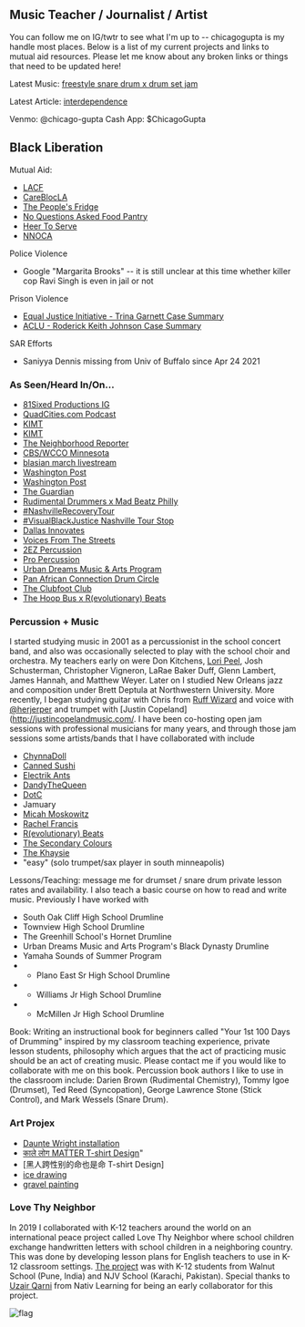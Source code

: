 ## Music Teacher / Journalist / Artist 

You can follow me on IG/twtr to see what I'm up to -- chicagogupta is my handle most places. Below is a list of my current projects and links to mutual aid resources. Please let me know about any broken links or things that need to be updated here! 

Latest Music: [freestyle snare drum x drum set jam](https://www.instagram.com/p/CM9-mYcH9yR/)

Latest Article: [interdependence](https://chicagogupta.medium.com/)

Venmo: @chicago-gupta 
Cash App: $ChicagoGupta

## Black Liberation 

Mutual Aid: 
+ [LACF](https://linktr.ee/lacommunityfridge)
+ [CareBlocLA](https://www.instagram.com/careblocla/)
+ [The People's Fridge](https://www.panafricanconnection.com/)
+ [No Questions Asked Food Pantry](https://www.facebook.com/NoQuestionsAskedFoodPantry/)
+ [Heer To Serve](https://www.facebook.com/heertoserve)
+ [NNOCA](https://nnoca.org/)

Police Violence
+ Google "Margarita Brooks" -- it is still unclear at this time whether killer cop Ravi Singh is even in jail or not

Prison Violence
+ [Equal Justice Initiative - Trina Garnett Case Summary](https://eji.org/cases/trina-garnett/)
+ [ACLU - Roderick Keith Johnson Case Summary](https://www.prisonlegalnews.org/news/2006/sep/15/sexually-abused-texas-prisoner-loses-federal-lawsuit-returns-to-prison/)

SAR Efforts 
+ Saniyya Dennis missing from Univ of Buffalo since Apr 24 2021

### As Seen/Heard In/On...
+ [81Sixed Productions IG](https://www.instagram.com/p/CNQ18AphVRa/)
+ [QuadCities.com Podcast](https://www.quadcities.com/shows/qcuncut/qc-uncut-chicago-taysha-music-teacher-journalist-artist-episode-102/)
+ [KIMT](https://www.kimt.com/content/video/574046572.html)
+ [KIMT](https://www.kimt.com/content/news/Activist-raises-awareness-about-Chauvins-trial-asks-community-to-pay-attention-574043291.html)
+ [The Neighborhood Reporter](https://www.instagram.com/tv/CMxyW0PnRu0/?igshid=50kcygu1w3p4)
+ [CBS/WCCO Minnesota](https://minnesota.cbslocal.com/video/5413967-messages-of-hope-at-wheels-of-justice-art-installation/)
+ [blasian march livestream](https://www.instagram.com/tv/CKzvS2HAW9F/) 
+ [Washington Post](https://www.washingtonpost.com/politics/2021/02/04/virginia-may-abolish-death-penalty-theres-racist-history-why-few-jurisdictions-use-it-most/)
+ [Washington Post](https://www.washingtonpost.com/opinions/the-death-penalty-is-in-the-death-throes/2021/02/05/e332c23e-67cb-11eb-8c64-9595888caa15_story.html)
+ [The Guardian](https://www.theguardian.com/us-news/2021/jan/23/biden-democrats-death-row-sentences-prisoner)
+ [Rudimental Drummers x Mad Beatz Philly](https://www.instagram.com/p/CDj7xNCA75N/)
+ [#NashvilleRecoveryTour](https://www.instagram.com/p/CDmrIOYgICQ/)
+ [#VisualBlackJustice Nashville Tour Stop](https://www.instagram.com/p/CM9-mYcH9yR/)
+ [Dallas Innovates](https://dallasinnovates.com/voices-chirag-gupta-reinventing-the-k-12-classroom-in-2020/)
+ [Voices From The Streets](https://www.voicesfromthestreets.org/)
+ [2EZ Percussion](https://www.instagram.com/p/B_8XxIVgS5z/)
+ [Pro Percussion](https://www.youtube.com/watch?v=FVFJuaCJlPQ)
+ [Urban Dreams Music & Arts Program](https://www.instagram.com/p/CC7buRYnFuY/)
+ [Pan African Connection Drum Circle](https://www.instagram.com/tv/CI0s2uGl4iZ/)
+ [The Clubfoot Club](https://clubfootclub.org/stories/bilateral-clubfoot-born-1989/)
+ [The Hoop Bus x R(evolutionary) Beats](https://www.instagram.com/p/CET3UexH8ll/)


### Percussion + Music

I started studying music in 2001 as a percussionist in the school concert band, and also was occasionally selected to play with the school choir and orchestra. My teachers early on were Don Kitchens, [Lori Peel](https://www.turrentinejacksonmorrow.com/obituaries/lori-peel-42317), Josh Schusterman, Christopher Vigneron, LaRae Baker Duff, Glenn Lambert, James Hannah, and Matthew Weyer. Later on I studied New Orleans jazz and composition under Brett Deptula at Northwestern University. More recently, I began studying guitar with Chris from [Ruff Wizard](https://www.ruffwizard.com/) and voice with [@herjerper](https://www.tiktok.com/@herjerper?) and trumpet with [Justin Copeland](http://justincopelandmusic.com/. I have been co-hosting open jam sessions with professional musicians for many years, and through those jam sessions some artists/bands that I have collaborated with include 

+ [ChynnaDoll](https://www.instagram.com/chynnadolltm/)
+ [Canned Sushi](https://www.instagram.com/sushi_in_a_can/)
+ [Electrik Ants](https://www.instagram.com/electrikants/)
+ [DandyTheQueen](https://www.instagram.com/dandythequeen/)
+ [DotC](https://soundcloud.com/dawn-of-the-computer)
+ Jamuary
+ [Micah Moskowitz](https://www.instagram.com/micah_moskowitz/)
+ [Rachel Francis](https://www.instagram.com/rachelfrancismusic/)
+ [R(evolutionary) Beats](https://www.instagram.com/r.beats_/)
+ [The Secondary Colours](https://www.instagram.com/p/BwDK-DPHHnR/)
+ [The Khaysie](https://www.instagram.com/p/CMp5AdPhFu_/)
+ "easy" (solo trumpet/sax player in south minneapolis)

Lessons/Teaching: message me for drumset / snare drum private lesson rates and availability. I also teach a basic course on how to read and write music. Previously I have worked with 
+ South Oak Cliff High School Drumline
+ Townview High School Drumline
+ The Greenhill School's Hornet Drumline
+ Urban Dreams Music and Arts Program's Black Dynasty Drumline
+ Yamaha Sounds of Summer Program
+ + Plano East Sr High School Drumline
+ + Williams Jr High School Drumline
+ + McMillen Jr High School Drumline

Book: Writing an instructional book for beginners called "Your 1st 100 Days of Drumming" inspired by my classroom teaching experience, private lesson students, philosophy which argues that the act of practicing music should be an act of creating music. Please contact me if you would like to collaborate with me on this book. Percussion book authors I like to use in the classroom include: Darien Brown (Rudimental Chemistry), Tommy Igoe (Drumset), Ted Reed (Syncopation), George Lawrence Stone (Stick Control), and Mark Wessels (Snare Drum).

### Art Projex

+ [Daunte Wright installation](https://www.instagram.com/p/CO1PbDiggfo/)
+ [काले लोग MATTER T-shirt Design](https://carryonthreads.com/product/black-lives-matter-hindi-text-t-shirt/)"
+ [黑人跨性别的命也是命 T-shirt Design]
+ [ice drawing](https://www.instagram.com/p/CKJpWDvnD9y/)
+ [gravel painting](https://twitter.com/ChicagoGupta/status/1393232807175069698?s=20)

### Love Thy Neighbor

In 2019 I collaborated with K-12 teachers around the world on an international peace project called Love Thy Neighbor where school children exchange handwritten letters with school children in a neighboring country. This was done by developing lesson plans for English teachers to use in K-12 classroom settings.  [The project](https://www.facebook.com/walnutedu/posts/2436345716437948) was with K-12 students from Walnut School (Pune, India) and NJV School (Karachi, Pakistan). Special thanks to [Uzair Qarni](https://www.linkedin.com/public-profile/in/uqarni?) from Nativ Learning for being an early collaborator for this project.

![flag](https://pbs.twimg.com/media/EkyEwkbVgAAWP78?format=png)
